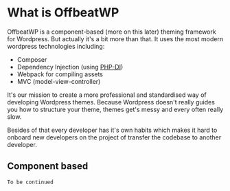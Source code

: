 # What is OffbeatWP

OffbeatWP is a component-based (more on this later) theming framework for Wordpress. But actually it's a bit more than that. It uses the most modern wordpress technologies including:

- Composer
- Dependency Injection (using [PHP-DI](http://php-di.org/))
- Webpack for compiling assets
- MVC (model-view-controller)

It's our mission to create a more professional and standardised way of developing Wordpress themes. Because Wordpress doesn't really guides you how to structure your theme, themes get's messy and every often really slow.

Besides of that every developer has it's own habits which makes it hard to onboard new developers on the project of transfer the codebase to another developer.

## Component based

`To be continued`